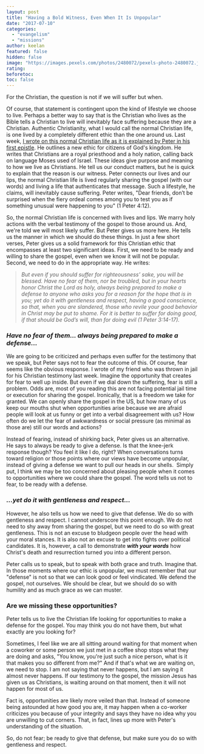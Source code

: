 ```yaml
---
layout: post
title: "Having a Bold Witness, Even When It Is Unpopular"
date: "2017-07-10"
categories: 
  - "evangelism"
  - "missions"
author: keelan
featured: false
hidden: false
image: "https://images.pexels.com/photos/2480072/pexels-photo-2480072.jpeg?auto=compress&cs=tinysrgb&w=1260&h=750&dpr=1"
rating:
beforetoc:
toc: false
---
```


For the Christian, the question is not if we will suffer but when.

Of course, that statement is contingent upon the kind of lifestyle we choose to live. Perhaps a better way to say that is the Christian who lives as the Bible tells a Christian to live will inevitably face suffering because they are a Christian. Authentic Christianity, what I would call the normal Christian life, is one lived by a completely different ethic than the one around us. Last week, [I wrote on this normal Christian life as it is explained by Peter in his first epistle](http://blog.keelancook.com/2017/06/what-exactly-is-the-normal-christian-life.html). He outlines a new ethic for citizens of God's kingdom. He writes that Christians are a royal priesthood and a holy nation, calling back on language Moses used of Israel. These ideas give purpose and meaning to how we live as Christians. He tell us our conduct matters, but he is quick to explain that the reason is our witness. Peter connects our lives and our lips, the normal Christian life is lived regularly sharing the gospel (with our words) and living a life that authenticates that message. Such a lifestyle, he claims, will inevitably cause suffering. Peter writes, "Dear friends, don’t be surprised when the fiery ordeal comes among you to test you as if something unusual were happening to you" (1 Peter 4:12).

So, the normal Christian life is concerned with lives and lips. We marry holy actions with the verbal testimony of the gospel to those around us. And, we're told we will most likely suffer. But Peter gives us more here. He tells us the manner in which we should do these things. In just a few short verses, Peter gives us a solid framework for this Christian ethic that encompasses at least two significant ideas. First, we need to be ready and willing to share the gospel, even when we know it will not be popular. Second, we need to do in the appropriate way. He writes:

> _But even if you should suffer for righteousness’ sake, you will be blessed. Have no fear of them, nor be troubled, but in your hearts honor Christ the Lord as holy, always being prepared to make a defense to anyone who asks you for a reason for the hope that is in you; yet do it with gentleness and respect, having a good conscience, so that, when you are slandered, those who revile your good behavior in Christ may be put to shame. For it is better to suffer for doing good, if that should be God’s will, than for doing evil (1 Peter 3:14-17)._

### _Have no fear of them... always being prepared to make a defense..._

We are going to be criticized and perhaps even suffer for the testimony that we speak, but Peter says not to fear the outcome of this. Of course, fear seems like the obvious response. I wrote of my friend who was thrown in jail for his Christian testimony last week. Imagine the opportunity that creates for fear to well up inside. But even if we dial down the suffering, fear is still a problem. Odds are, most of you reading this are not facing potential jail time or execution for sharing the gospel. Ironically, that is a freedom we take for granted. We can openly share the gospel in the US, but how many of us keep our mouths shut when opportunities arise because we are afraid people will look at us funny or get into a verbal disagreement with us? How often do we let the fear of awkwardness or social pressure (as minimal as those are) still our words and actions?

Instead of fearing, instead of shirking back, Peter gives us an alternative. He says to always be ready to give a defense. Is that the knee-jerk response though? You feel it like I do, right? When conversations turns toward religion or those points where our views have become unpopular, instead of giving a defense we want to pull our heads in our shells.  Simply put, I think we may be too concerned about pleasing people when it comes to opportunities where we could share the gospel. The word tells us not to fear, to be ready with a defense.

### _...yet do it with gentleness and respect..._

However, he also tells us how we need to give that defense. We do so with gentleness and respect. I cannot underscore this point enough. We do not need to shy away from sharing the gospel, but we need to do so with great gentleness. This is not an excuse to bludgeon people over the head with your moral stances. It is also not an excuse to get into fights over political candidates. It is, however, a call to demonstrate **_with your words_** how Christ's death and resurrection turned you into a different person.

Peter calls us to speak, but to speak with both grace and truth. Imagine that. In those moments where our ethic is unpopular, we must remember that our "defense" is not so that we can look good or feel vindicated. We defend the gospel, not ourselves. We should be clear, but we should do so with humility and as much grace as we can muster.

### Are we missing these opportunities?

Peter tells us to live the Christian life looking for opportunities to make a defense for the gospel. You may think you do not have them, but what exactly are you looking for?

Sometimes, I feel like we are all sitting around waiting for that moment when a coworker or some person we just met in a coffee shop stops what they are doing and asks, "You know, you're just such a nice person, what is it that makes you so different from me?" And if that's what we are waiting on, we need to stop. I am not saying that never happens, but I am saying it almost never happens. If our testimony to the gospel, the mission Jesus has given us as Christians, is waiting around on that moment, then it will not happen for most of us.

Fact is, opportunities are likely more veiled than that. Instead of someone being astounded at how good you are, it may happen when a co-worker criticizes you because of your integrity and says they have no idea why you are unwilling to cut corners. That, in fact, lines up more with Peter's understanding of the situation.

So, do not fear; be ready to give that defense, but make sure you do so with gentleness and respect.
